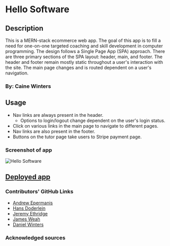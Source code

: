 # Hello Software

## Description

This is a MERN-stack ecommerce web app.  The goal of this app is to fill a need for one-on-one targeted coaching and skill development in computer programming.  The design follows a Single Page App (SPA) approach.  There are three primary sections of the SPA layout:  header, main, and footer.  The header and footer remain mostly static throughout a user's interaction with the site.  The main page changes and is routed dependent on a user's navigation.

### By: Caine Winters

## Usage

- Nav links are always present in the header.
    - Options to login/logout change dependent on the user's login status.
- Click on various links in the main page to navigate to different pages.
- Nav links are also present in the footer.
- Buttons on the tutor page take users to Stripe payment page.

### Screenshot of app

![Hello Software](https://github.com/Jeremyethridge/Hello-Software/assets/128623643/a8027ae2-3e6f-4272-a02b-74d65d282a71)

## [Deployed app](https://hello-software-37812ef8ef64.herokuapp.com/)

### Contributors' GitHub Links
- [Andrew Epermanis](https://github.com/aepermanis)
- [Hans Doderlein](https://github.com/Hans-Doderlein)
- [Jeremy Ethridge](https://github.com/Jeremyethridge)
- [James Weah](https://github.com/jweah2385)
- [Daniel Winters](https://github.com/elcaine)

### Acknowledged sources

